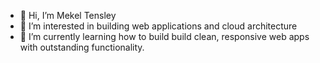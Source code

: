 - 👋 Hi, I’m Mekel Tensley
- 💙 I’m interested in building web applications and cloud architecture
- 🎨 I’m currently learning how to build build clean, responsive web apps with outstanding functionality.

<!---
📫 How to reach me: 
--->
<!---
mekeltensley/mekeltensley is a ✨ special ✨ repository because its `README.md` (this file) appears on your GitHub profile.
You can click the Preview link to take a look at your changes.
--->
